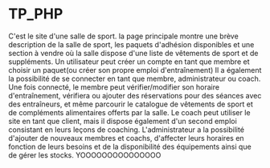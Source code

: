 # TP_PHP
C'est le site d'une salle de sport.
la page principale montre une brève description de la salle de sport, les paquets d'adhésion disponibles et une section à vendre où la salle dispose d'une liste de vêtements de sport et de suppléments.
Un utilisateur peut créer un compte en tant que membre et choisir un paquet(ou créer son propre emploi d'entraînement)
Il a également la possibilité de se connecter en tant que membre, administrateur ou coach. 
Une fois connecté, le membre peut vérifier/modifier son horaire d'entraînement, vérifiera ou ajouter des réservations pour des séances avec des entraîneurs, et même parcourir le catalogue de vêtements de sport et de compléments alimentaires offerts par la salle.
 Le coach peut utiliser le site en tant que client, mais il dispose également d'un second emploi consistant en leurs leçons de coaching.
 L'administrateur a la possibilité d'ajouter de nouveaux membres et coachs, d'affecter leurs horaires en fonction de leurs besoins et de la disponibilité des équipements ainsi que de gérer les stocks.
YOOOOOOOOOOOOOOO
